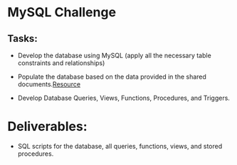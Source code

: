 # MySQL Challenge
## Tasks:
- Develop the database using MySQL (apply all the necessary table constraints and relationships)
- Populate the database based on the data provided in the shared documents.[Resource](https://drive.google.com/drive/folders/1tF9dUYFmnvmD2-hmAturgwDNt_5bwF88)

- Develop Database Queries, Views, Functions, Procedures, and Triggers.
# Deliverables:
- SQL scripts for the database, all queries, functions, views, and stored procedures.